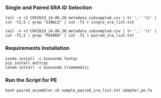 ### Single and Paired SRA ID Selection

```
tail -n +2 COVID19_14.06.20_metadata_subsampled.csv | tr ',' '\t' | cut -f2,5 | grep "SINGLE" | cut -f1 > single_sra_list.txt 

tail -n +2 COVID19_14.06.20_metadata_subsampled.csv | tr ',' '\t' | cut -f2,5 | grep "PAIRED" | cut -f1 > paired_sra_list.txt  
```

### Requirements Installation

```
conda install -c bioconda fastqc
pip install multiqc
conda install -c bioconda trimmomatic
```

### Run the Script for PE

```
bash paired_assembler.sh sample_paired_sra_list.txt adapter_pe.fa
```